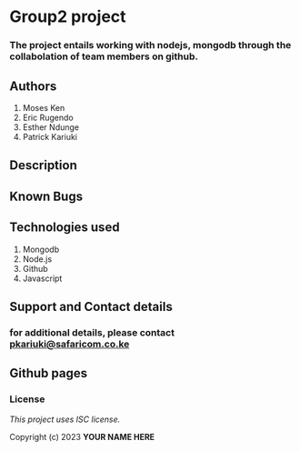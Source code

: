 # Group2 project
### The project entails working with nodejs, mongodb through the collabolation of team members on github.

## Authors
1. Moses Ken
2. Eric Rugendo
3. Esther Ndunge
4. Patrick Kariuki

## Description

## Known Bugs

## Technologies used
1. Mongodb
2. Node.js
3. Github
4. Javascript

## Support and Contact details
### for additional details, please contact pkariuki@safaricom.co.ke
## Github pages




### License

*This project uses ISC license.*

Copyright (c) 2023 **YOUR NAME HERE**

